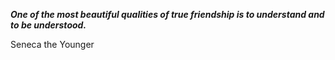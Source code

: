 _**One of the most beautiful qualities of true friendship is to understand and to be understood.**_

Seneca the Younger
